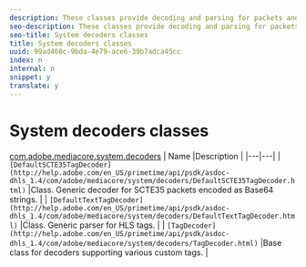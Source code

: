 ```yaml
---
description: These classes provide decoding and parsing for packets and tags.
seo-description: These classes provide decoding and parsing for packets and tags.
seo-title: System decoders classes
title: System decoders classes
uuid: 99ad460c-9bda-4e79-ace6-39b7adca45cc
index: n
internal: n
snippet: y
translate: y
---
```


# System decoders classes


[com.adobe.mediacore.system.decoders](http://help.adobe.com/en_US/primetime/api/psdk/asdoc-dhls_1.4/com/adobe/mediacore/system/decoders/package-detail.html)
| Name |Description |
|---|---|
| `[DefaultSCTE35TagDecoder](http://help.adobe.com/en_US/primetime/api/psdk/asdoc-dhls_1.4/com/adobe/mediacore/system/decoders/DefaultSCTE35TagDecoder.html)`  |Class. Generic decoder for SCTE35 packets encoded as Base64 strings. |
| `[DefaultTextTagDecoder](http://help.adobe.com/en_US/primetime/api/psdk/asdoc-dhls_1.4/com/adobe/mediacore/system/decoders/DefaultTextTagDecoder.html)`  |Class. Generic parser for HLS tags. |
| `[TagDecoder](http://help.adobe.com/en_US/primetime/api/psdk/asdoc-dhls_1.4/com/adobe/mediacore/system/decoders/TagDecoder.html)`  |Base class for decoders supporting various custom tags. |

